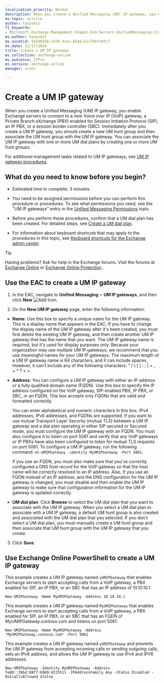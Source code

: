 ```yaml
---
localization_priority: Normal
description: When you create a Unified Messaging (UM) IP gateway, you enable Exchange servers to connect to a new Voice over IP (VoIP) gateway, a Private Branch eXchange (PBX) enabled for Session Initiation Protocol (SIP), an IP PBX, or a session border controller (SBC). Immediately after you create a UM IP gateway, you should create a new UM hunt group and then associate the UM hunt group with the UM IP gateway. You can associate the UM IP gateway with one or more UM dial plans by creating one or more UM hunt groups.
ms.topic: article
author: tonysmit
f1_keywords:
- Microsoft.Exchange.Management.SnapIn.Esm.Servers.UnifiedMessaging.CreateUMIPGatewayWizardForm.CreateUMIPGatewayWizardPage
ms.author: tonysmit
ms.assetid: 542d6b50-147b-4cec-b54d-61c7b8fc0fc7
ms.date: 11/17/2014
title: Create a UM IP gateway
ms.collection: exchange-online
ms.audience: ITPro
ms.service: exchange-online
manager: scotv

---
```


# Create a UM IP gateway

When you create a Unified Messaging (UM) IP gateway, you enable Exchange servers to connect to a new Voice over IP (VoIP) gateway, a Private Branch eXchange (PBX) enabled for Session Initiation Protocol (SIP), an IP PBX, or a session border controller (SBC). Immediately after you create a UM IP gateway, you should create a new UM hunt group and then associate the UM hunt group with the UM IP gateway. You can associate the UM IP gateway with one or more UM dial plans by creating one or more UM hunt groups.

For additional management tasks related to UM IP gateways, see [UM IP gateway procedures](um-ip-gateway-procedures.md).

## What do you need to know before you begin?

- Estimated time to complete: 3 minutes.

- You need to be assigned permissions before you can perform this procedure or procedures. To see what permissions you need, see the "UM IP gateways" entry in the [Unified Messaging Permissions](https://technet.microsoft.com/library/d326c3bc-8f33-434a-bf02-a83cc26a5498.aspx) topic.

- Before you perform these procedures, confirm that a UM dial plan has been created. For detailed steps, see [Create a UM dial plan](create-um-dial-plan.md).

- For information about keyboard shortcuts that may apply to the procedures in this topic, see [Keyboard shortcuts for the Exchange admin center](../../accessibility/keyboard-shortcuts-in-admin-center.md).

> [!TIP]
> Having problems? Ask for help in the Exchange forums. Visit the forums at [Exchange Online](https://go.microsoft.com/fwlink/p/?linkId=267542) or [Exchange Online Protection](https://go.microsoft.com/fwlink/p/?linkId=285351)..

## Use the EAC to create a UM IP gateway

1. In the EAC, navigate to **Unified Messaging** \> **UM IP gateways**, and then click **New** ![Add Icon](../../media/ITPro_EAC_AddIcon.gif).

2. On the **New UM IP gateway** page, enter the following information:

  - **Name**: Use this box to specify a unique name for the UM IP gateway. This is a display name that appears in the EAC. If you have to change the display name of the UM IP gateway after it's been created, you must first delete the existing UM IP gateway, and then create another UM IP gateway that has the name that you want. The UM IP gateway name is required, but it's used for display purposes only. Because your organization may use multiple UM IP gateways, we recommend that you use meaningful names for your UM IP gateways. The maximum length of a UM IP gateway name is 64 characters, and it can include spaces. However, it can't include any of the following characters: " / \ [ ] : ; | = , + \* ? \< \>.

  - **Address**: You can configure a UM IP gateway with either an IP address or a fully qualified domain name (FQDN). Use this box to specify the IP address configured on the VoIP gateway, SIP-enabled PBX, IP PBX, or SBC, or an FQDN. This box accepts only FQDNs that are valid and formatted correctly.

    You can enter alphabetical and numeric characters in this box. IPv4 addresses, IPv6 addresses, and FQDNs are supported. If you want to use mutual Transport Layer Security (mutual TLS) between a UM IP gateway and a dial plan operating in either SIP secured or Secured mode, you must configure the UM IP gateway with an FQDN. You must also configure it to listen on port 5061 and verify that any VoIP gateways or IP PBXs have also been configured to listen for mutual TLS requests on port 5061. To configure a UM IP gateway, run the following command: `et-UMIPGateway -identity MyUMIPGateway -Port 5061`.

    If you use an FQDN, you must also make sure that you've correctly configured a DNS host record for the VoIP gateway so that the host name will be correctly resolved to an IP address. Also, if you use an FQDN instead of an IP address, and the DNS configuration for the UM IP gateway is changed, you must disable and then enable the UM IP gateway to make sure that configuration information for the UM IP gateway is updated correctly.

  - **UM dial plan**: Click **Browse** to select the UM dial plan that you want to associate with the UM IP gateway. When you select a UM dial plan to associate with a UM IP gateway, a default UM hunt group is also created and associated with the UM dial plan that you selected. If you don't select a UM dial plan, you must manually create a UM hunt group and then associate that UM hunt group with the UM IP gateway that you create.

3. Click **Save**.

## Use Exchange Online PowerShell to create a UM IP gateway

This example creates a UM IP gateway named `yUMIPGateway` that enables Exchange servers to start accepting calls from a VoIP gateway, a PBX enabled for SIP, an IP PBX, or an SBC that has an IP address of 10.10.10.1.

```
New-UMIPGateway -Name MyUMIPGateway -Address 10.10.10.1
```

This example creates a UM IP gateway named `MyUMIPGateway` that enables Exchange servers to start accepting calls from a VoIP gateway, a PBX enabled for SIP, an IP PBX, or an SBC that has an FQDN of MyUMIPGateway.contoso.com and listens on port 5061.

```
New-UMIPGateway -Name MyUMIPGateway -Address "MyUMIPGateway.contoso.com" -Port 5061
```

This example creates a UM IP gateway named `yUMIPGateway` and prevents the UM IP gateway from accepting incoming calls or sending outgoing calls, sets an IPv6 address, and allows the UM IP gateway to use IPv4 and IPV6 addresses.

```
New-UMIPGateway -Identity MyUMIPGateway -Address fe80::39bd:88f7:6969:d223%11 -IPAddressFamily Any -Status Disabled -OutcallsAllowed $false
```



